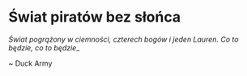 # Świat piratów bez słońca

_Świat pogrążony w ciemności, czterech bogów i jeden Lauren. Co to będzie, co to będzie__

~ Duck Army
